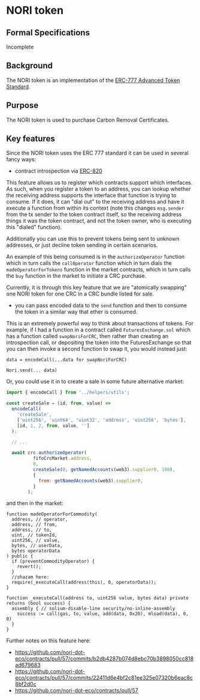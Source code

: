 # NORI token

## Formal Specifications

Incomplete

## Background

The NORI token is an implementation of the [ERC-777 Advanced Token Standard](https://eips.ethereum.org/EIPS/eip-777).

## Purpose

The NORI token is used to purchase Carbon Removal Certificates.

## Key features

Since the NORI token uses the ERC 777 standard it can be used in several fancy ways:

- contract introspection via [ERC-820](https://github.com/ethereum/EIPs/issues/820)

This feature allows us to register which contracts support which interfaces. As such, when you register a token to an address, you can lookup whether the receiving address supports the interface that function is trying to consume. If it does, it can "dial out" to the receiving address and have it execute a function from within its context (note this changes `msg.sender` from the tx sender to the token contract itself, so the receiving address things it was the token contract, and not the token owner, who is executing this "dialed" function).

Additionally you can use this to prevent tokens being sent to unknown addresses, or just decline token sending in certain scenarios.

An example of this being consumed is in the `authorizeOperator` function which in turn calls the `callOperator` function which in turn dials the `madeOperatorForTokens` function in the market contracts, which in turn calls the `buy` function in the market to initiate a CRC purchase.

Currently, it is through this key feature that we are "atomically swapping" one NORI token for one CRC in a CRC bundle listed for sale.

- you can pass encoded data to the `send` function and then to consume the token in a similar way that ether is consumed.

This is an extremely powerful way to think about transactions of tokens. For example, if I had a function in a contract called `FuturesExchange.sol` which has a function called `swapNoriForCRC`, then rather than creating an introspection call, or depositing the token into the FuturesExchange so that you can then invoke a second function to swap it, you would instead just:

`data = encodeCall(...data for swapNoriForCRC)`

`Nori.send(... data)`

Or, you could use it in to create a sale in some future alternative market:

```javascript
import { encodeCall } from '../helpers/utils';

const createSale = (id, from, value) =>
  encodeCall(
    'createSale',
    ['uint256', 'uint64', 'uint32', 'address', 'uint256', 'bytes'],
    [id, 1, 2, from, value, '']
  );

  // ...

  await crc.authorizeOperator(
          fifoCrcMarket.address,
          0,
          createSale(0, getNamedAccounts(web3).supplier0, 100),
          {
            from: getNamedAccounts(web3).supplier0,
          }
        );
```

and then in the market:

```solidity
function madeOperatorForCommodity(
  address, // operator,
  address, // from,
  address, // to,
  uint, // tokenId,
  uint256, // value,
  bytes, // userData,
  bytes operatorData
) public {
  if (preventCommodityOperator) {
    revert();
  }
  //shazam here:
  require(_executeCall(address(this), 0, operatorData));
}

function _executeCall(address to, uint256 value, bytes data) private returns (bool success) {
  assembly { // solium-disable-line security/no-inline-assembly
    success := call(gas, to, value, add(data, 0x20), mload(data), 0, 0)
  }
}
```

Further notes on this feature here:

- https://github.com/nori-dot-eco/contracts/pull/57/commits/b2db4287b074d8ebc70b3898050cc818ad679683
- https://github.com/nori-dot-eco/contracts/pull/57/commits/22411d6e4bf2c81ee325e07320b6eac8c8bf2d0c
- https://github.com/nori-dot-eco/contracts/pull/57
